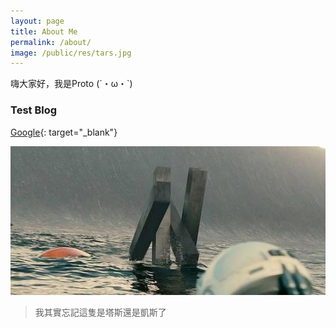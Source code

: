```yaml
---
layout: page
title: About Me
permalink: /about/
image: /public/res/tars.jpg
---
```


嗨大家好，我是Proto (´・ω・`)    

<!--### 等於Bold -->
### Test Blog
 <!--[ ] ( ) {:target="_blank"}   落URL-->
[Google](https://google.com){: target="_blank"}

![](/public/res/tars.jpg)

 > 我其實忘記這隻是塔斯還是凱斯了


